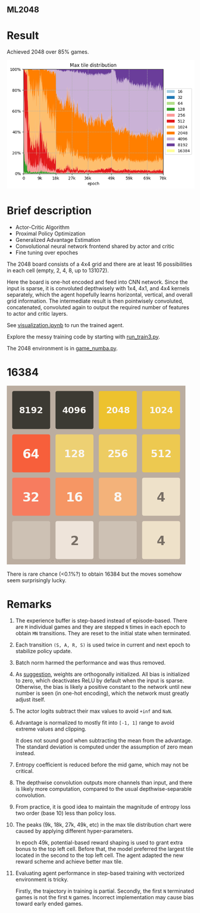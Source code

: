 ML2048
-------------------------------

# Result

Achieved 2048 over 85% games.

![Maximum tile distribution](assets/tile-distribution.png)

# Brief description

* Actor-Critic Algorithm
* Proximal Policy Optimization
* Generalized Advantage Estimation
* Convolutional neural network frontend shared by actor and critic
* Fine tuning over epoches

The 2048 board consists of a 4x4 grid
and there are at least 16 possibilities in each cell (empty, 2, 4, 8, up to 131072).

Here the board is one-hot encoded and feed into CNN network.
Since the input is sparse, it is convoluted depthwisely with 1x4, 4x1, and 4x4 kernels separately,
which the agent hopefully learns horizontal, vertical, and overall grid information.
The intermediate result is then pointwisely convoluted, concatenated, convoluted again
to output the required number of features to actor and critic layers.

See [visualization.ipynb](notebooks/visualization.ipynb) to run the trained agent.

Explore the messy training code by starting with [run_train3.py](run_train3.py).

The 2048 environment is in [game_numba.py](src/ml2048/game_numba.py).

[1]: https://iclr-blog-track.github.io/2022/03/25/ppo-implementation-details/

# 16384

[<img src="assets/16384-step-6791.png" alt="26 mins to 16384">](https://github.com/tsangwpx/ml2048/issues/1)


There is rare chance (&lt;0.1%?) to obtain 16384 but the moves somehow seem surprisingly lucky.

# Remarks

1. The experience buffer is step-based instead of episode-based.
    There are `M` individual games and they are stepped `N` times in each epoch
    to obtain `MN` transitions.
    They are reset to the initial state when terminated.

2. Each transition `(S, A, R, S)` is used twice in current and next epoch
    to stabilize policy update.

3. Batch norm harmed the performance and was thus removed.

4. As [suggestion][1], weights are orthogonally initialized.
    All bias is initialized to zero, which deactivates ReLU by default when the input is sparse.
    Otherwise, the bias is likely a positive constant to the network
    until new number is seen (in one-hot encoding), which the network must greatly adjust itself.

5. The actor logits subtract their max values to avoid `+inf` and `NaN`.

6. Advantage is normalized to mostly fit into `[-1, 1]` range
    to avoid extreme values and clipping.

    It does not sound good when subtracting the mean from the advantage.
    The standard deviation is computed under the assumption of zero mean instead.

7. Entropy coefficient is reduced before the mid game, which may not be critical.

8. The depthwise convolution outputs more channels than input, and there is likely more computation,
    compared to the usual depthwise-separable convolution.

9. From practice, it is good idea to maintain the magnitude of entropy loss two order (base 10)
    less than policy loss.

10. The peaks (9k, 18k, 27k, 49k, etc) in the max tile distribution chart were caused
    by applying different hyper-parameters.

    In epoch 49k, potential-based reward shaping is used to grant extra bonus to the top left cell.
    Before that, the model preferred the largest tile located in the second to the top left cell.
    The agent adapted the new reward scheme and achieve better max tile.

11. Evaluating agent performance in step-based training with vectorized environment is tricky.

    Firstly, the trajectory in training is partial. 
    Secondly, the first `N` terminated games is not the first `N` games.
    Incorrect implementation may cause bias toward early ended games.
